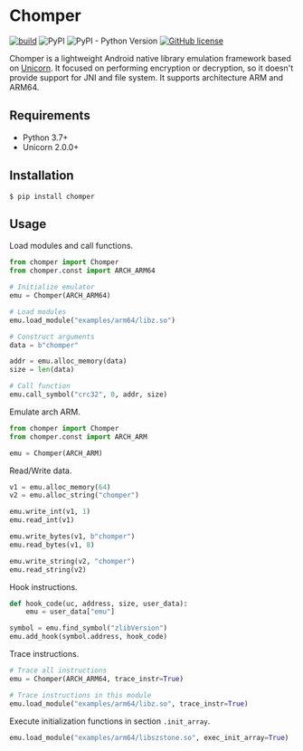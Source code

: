 # Chomper

[![build](https://github.com/sledgeh4w/chomper/actions/workflows/tests.yml/badge.svg)](https://github.com/sledgeh4w/chomper/actions/workflows/tests.yml)
![PyPI](https://img.shields.io/pypi/v/chomper)
![PyPI - Python Version](https://img.shields.io/pypi/pyversions/chomper)
[![GitHub license](https://img.shields.io/github/license/sledgeh4w/chomper)](https://github.com/sledgeh4w/chomper/blob/main/LICENSE)

Chomper is a lightweight Android native library emulation framework based on [Unicorn](https://github.com/unicorn-engine/unicorn). It focused on performing encryption or decryption, so it doesn't provide support for JNI and file system. It supports architecture ARM and ARM64.

## Requirements

- Python 3.7+
- Unicorn 2.0.0+

## Installation

```
$ pip install chomper
```

## Usage

Load modules and call functions.

```python
from chomper import Chomper
from chomper.const import ARCH_ARM64

# Initialize emulator
emu = Chomper(ARCH_ARM64)

# Load modules
emu.load_module("examples/arm64/libz.so")

# Construct arguments
data = b"chomper"

addr = emu.alloc_memory(data)
size = len(data)

# Call function
emu.call_symbol("crc32", 0, addr, size)
```

Emulate arch ARM.

```python
from chomper import Chomper
from chomper.const import ARCH_ARM

emu = Chomper(ARCH_ARM)
```

Read/Write data.

```python
v1 = emu.alloc_memory(64)
v2 = emu.alloc_string("chomper")

emu.write_int(v1, 1)
emu.read_int(v1)

emu.write_bytes(v1, b"chomper")
emu.read_bytes(v1, 8)

emu.write_string(v2, "chomper")
emu.read_string(v2)
```

Hook instructions.

```python
def hook_code(uc, address, size, user_data):
    emu = user_data["emu"]

symbol = emu.find_symbol("zlibVersion")
emu.add_hook(symbol.address, hook_code)
```

Trace instructions.

```python
# Trace all instructions
emu = Chomper(ARCH_ARM64, trace_instr=True)

# Trace instructions in this module
emu.load_module("examples/arm64/libz.so", trace_instr=True)
```

Execute initialization functions in section `.init_array`.

```python
emu.load_module("examples/arm64/libszstone.so", exec_init_array=True)
```
